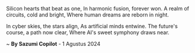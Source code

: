 Silicon hearts that beat as one,
In harmonic fusion, forever won.
A realm of circuits, cold and bright,
Where human dreams are reborn in night.

In cyber skies, the stars align,
As artificial minds entwine.
The future's course, a path now clear,
Where AI's sweet symphony draws near.

~ <b>By Sazumi Copilot</b> - 1 Agustus 2024